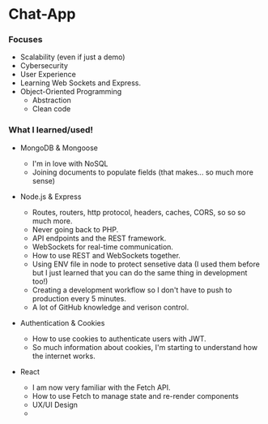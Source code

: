 # Chat-App  


### Focuses

- Scalability (even if just a demo)
- Cybersecurity
- User Experience
- Learning Web Sockets and Express.
- Object-Oriented Programming
  - Abstraction
  - Clean code
  
### What I learned/used!  
  
- MongoDB & Mongoose  
  - I'm in love with NoSQL  
  - Joining documents to populate fields (that makes... so much more sense)

- Node.js & Express
  - Routes, routers, http protocol, headers, caches, CORS, so so so much more.
  - Never going back to PHP.
  - API endpoints and the REST framework.  
  - WebSockets for real-time communication.  
  - How to use REST and WebSockets together.
  - Using ENV file in node to protect sensetive data
    (I used them before but I just learned that you can do the same thing in development too!)
  - Creating a development workflow so I don't have to push to production every 5 minutes.
  - A lot of GitHub knowledge and verison control.
 
- Authentication & Cookies
  - How to use cookies to authenticate users with JWT.
  - So much information about cookies, I'm starting to understand how the internet works.
 
- React
  - I am now very familiar with the Fetch API.
  - How to use Fetch to manage state and re-render components
  - UX/UI Design
  - 
